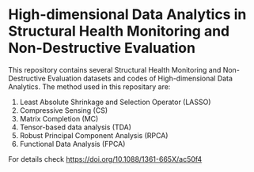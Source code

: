 # High-dimensional Data Analytics in Structural Health Monitoring and Non-Destructive Evaluation
This repository contains several Structural Health Monitoring and Non-Destructive Evaluation datasets and codes of High-dimensional Data Analytics.
The method used in this repositary are:
1. Least Absolute Shrinkage and Selection Operator (LASSO)
2. Compressive Sensing (CS)
3. Matrix Completion (MC)
4. Tensor-based data analysis (TDA)
5. Robust Principal Component Analysis (RPCA)
6. Functional Data Analysis (FPCA)

For details check https://doi.org/10.1088/1361-665X/ac50f4
